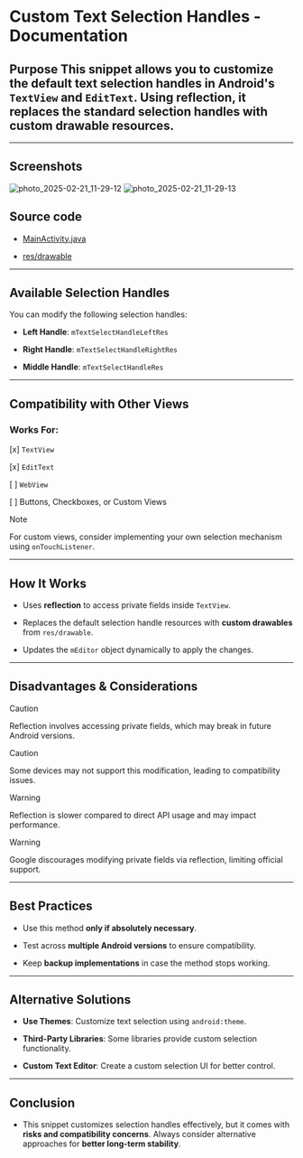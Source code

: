 # Custom Text Selection Handles - Documentation

## Purpose This snippet allows you to **customize the default text selection handles** in Android's `TextView` and `EditText`. Using **reflection**, it replaces the standard selection handles with **custom drawable resources**.
---

## Screenshots

![photo_2025-02-21_11-29-12](https://github.com/user-attachments/assets/8995f7ce-65e1-4657-9181-be52c8e2c89f)
![photo_2025-02-21_11-29-13](https://github.com/user-attachments/assets/8d8e8b97-8f94-4b96-a9cf-d29de91f03e1)



## Source code

* [MainActivity.java](https://github.com/InfiniteLoops87/Custom-Text-Selection-Handles/blob/main/CustTxtFThumb/app/src/main/java/com/inflps/customtextfieldthumb/MainActivity.java)

* [res/drawable](https://github.com/InfiniteLoops87/Custom-Text-Selection-Handles/tree/main/CustTxtFThumb/app/src/main/res/drawable)

---

## Available Selection Handles

You can modify the following selection handles:

* **Left Handle**: `mTextSelectHandleLeftRes`

* **Right Handle**: `mTextSelectHandleRightRes`

* **Middle Handle**: `mTextSelectHandleRes` 

---

## Compatibility with Other Views

### Works For:

[x] `TextView`

[x] `EditText`

[ ] `WebView` 

[ ] Buttons, Checkboxes, or Custom Views


> [!NOTE]
> For custom views, consider implementing your own selection mechanism using `onTouchListener`.

---

## How It Works

* Uses **reflection** to access private fields inside `TextView`.


* Replaces the default selection handle resources with **custom drawables** from `res/drawable`.


* Updates the `mEditor` object dynamically to apply the changes.

---

## Disadvantages & Considerations

> [!CAUTION]
> Reflection involves accessing private fields, which may break in future Android versions.

> [!CAUTION]
> Some devices may not support this modification, leading to compatibility issues.

> [!WARNING]
> Reflection is slower compared to direct API usage and may impact performance.

> [!WARNING]
> Google discourages modifying private fields via reflection, limiting official support.

---

## Best Practices

* Use this method **only if absolutely necessary**.

* Test across **multiple Android versions** to ensure compatibility.

* Keep **backup implementations** in case the method stops working.

---

## Alternative Solutions

* **Use Themes**: Customize text selection using `android:theme`.

* **Third-Party Libraries**: Some libraries provide custom selection functionality.

* **Custom Text Editor**: Create a custom selection UI for better control.

---

## Conclusion

* This snippet customizes selection handles effectively, but it comes with **risks and compatibility concerns**. Always consider alternative approaches for **better long-term stability**.